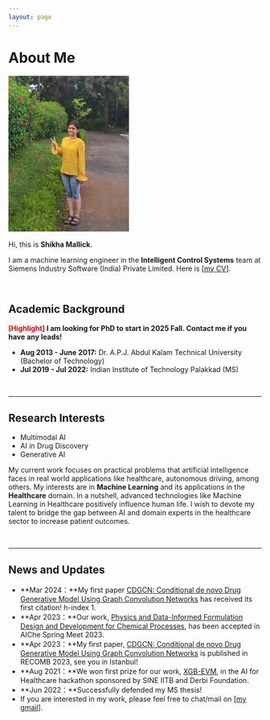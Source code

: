 ```yaml
---
layout: page
---
```


# About Me

<img src="images/profile_big_2.jpg" class="floatpic" width="240" height="310">

Hi, this is **Shikha Mallick**.

I am a machine learning engineer in the **Intelligent Control Systems** team at Siemens Industry Software (India) Private Limited. Here is [[my CV](file/Shikha_Mallick_Resume.pdf)].

<br>

## Academic Background

**<font color='red'>[Highlight]</font> I am looking for PhD to start in 2025 Fall. Contact me if you have any leads!**

- **Aug 2013 - June 2017:** Dr. A.P.J. Abdul Kalam Technical University (Bachelor of Technology)
- **Jul 2019 - Jul 2022:** Indian Institute of Technology Palakkad (MS)

<br>

---

## Research Interests

- Multimodal AI
- AI in Drug Discovery
- Generative AI

My current work focuses on practical problems that artificial intelligence faces in real world applications like healthcare, autonomous driving, among others. My interests are in **Machine Learning** and its applications in the **Healthcare** domain. In a nutshell, advanced technologies like Machine Learning in Healthcare positively influence human life.  I wish to devote my talent to bridge the gap between AI and domain experts in the healthcare sector to increase patient outcomes.

<br>

---

## News and Updates

- **Mar 2024：**My first paper [CDGCN: Conditional de novo Drug Generative Model Using Graph Convolution Networks](https://link.springer.com/chapter/10.1007/978-3-031-29119-7_7) has received its first citation! h-index 1.
- **Apr 2023：**Our work, [Physics and Data-Informed Formulation Design and Development for Chemical Processes](https://aiche.confex.com/aiche/2023/meetingapp.cgi/Paper/662550), has been accepted in AIChe Spring Meet 2023.
- **Apr 2023：**My first paper, [CDGCN: Conditional de novo Drug Generative Model Using Graph Convolution Networks](https://link.springer.com/chapter/10.1007/978-3-031-29119-7_7) is published in RECOMB 2023, see you in Istanbul!
- **Aug 2021：**We won first prize for our work, [XGB-EVM](https://github.com/mshik/XGB-EVM), in the AI for Healthcare hackathon sponsored by SINE IITB and Derbi Foundation.
- **Jun 2022：**Successfully defended my MS thesis!
- If you are interested in my work, please feel free to chat/mail on [[my gmail](mallickshikha@gmail.com)].
